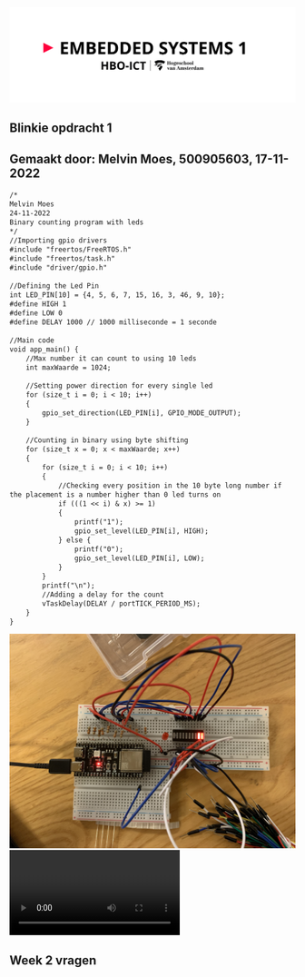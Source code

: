 ![alt text](assets/pictures/em1_markdown_header.png)
## Blinkie opdracht 1
## Gemaakt door: Melvin Moes, 500905603, 17-11-2022

```
/*
Melvin Moes
24-11-2022
Binary counting program with leds
*/
//Importing gpio drivers
#include "freertos/FreeRTOS.h"
#include "freertos/task.h"
#include "driver/gpio.h"

//Defining the Led Pin 
int LED_PIN[10] = {4, 5, 6, 7, 15, 16, 3, 46, 9, 10};
#define HIGH 1
#define LOW 0
#define DELAY 1000 // 1000 milliseconde = 1 seconde

//Main code
void app_main() {
    //Max number it can count to using 10 leds
    int maxWaarde = 1024;

    //Setting power direction for every single led
    for (size_t i = 0; i < 10; i++)
    {
        gpio_set_direction(LED_PIN[i], GPIO_MODE_OUTPUT);
    }

    //Counting in binary using byte shifting
    for (size_t x = 0; x < maxWaarde; x++)
    {
        for (size_t i = 0; i < 10; i++)
        {
            //Checking every position in the 10 byte long number if the placement is a number higher than 0 led turns on
            if (((1 << i) & x) >= 1)
            {
                printf("1");
                gpio_set_level(LED_PIN[i], HIGH);
            } else {
                printf("0");
                gpio_set_level(LED_PIN[i], LOW);
            }
        }
        printf("\n");
        //Adding a delay for the count
        vTaskDelay(DELAY / portTICK_PERIOD_MS);
    }
}  
```
![alt text](assets/pictures/binairteller.png)
![alt text](assets/pictures/binaitellerGIF.mp4)
## Week 2 vragen



